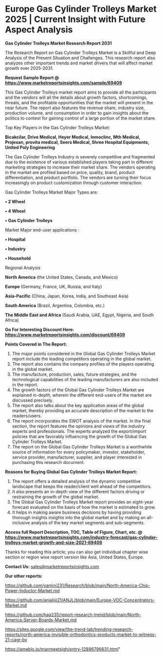 # Europe Gas Cylinder Trolleys Market 2025 | Current Insight with Future Aspect Analysis

<strong>Gas Cylinder Trolleys Market Research Report 2031</strong>

The Research Report on Gas Cylinder Trolleys Market is a Skillful and Deep Analysis of the Present Situation and Challenges. This research report also analyzes other important trends and market drivers that will affect market growth over 2025-2031.

<strong>Request Sample Report @ <a href=https://www.marketreportsinsights.com/sample/69409>https://www.marketreportsinsights.com/sample/69409</a></strong>

This Gas Cylinder Trolleys market report aims to provide all the participants and the vendors will all the details about growth factors, shortcomings, threats, and the profitable opportunities that the market will present in the near future. The report also features the revenue share, industry size, production volume, and consumption in order to gain insights about the politics to contest for gaining control of a large portion of the market share.

Top Key Players in the Gas Cylinder Trolleys Market:

<strong>Bicakcilar, Drive Medical, Heyer Medical, Inmoclinc, Mth Medical, Projesan, provita medical, Seers Medical, Shree Hospital Equipments, United Poly Engineering</strong>

The Gas Cylinder Trolleys Industry is severely competitive and fragmented due to the existence of various established players taking part in different marketing strategies to increase their market share. The vendors operating in the market are profiled based on price, quality, brand, product differentiation, and product portfolio. The vendors are turning their focus increasingly on product customization through customer interaction.

Gas Cylinder Trolleys Market Major Types are:

<strong>• 2 Wheel

• 4 Wheel

• Gas Cylinder Trolleys</strong>

Market Major end-user applications :

<strong>• Hospital

• Industry

• Household</strong>

Regional Analysis

</u><strong><b>North America</b></strong> (the United States, Canada, and Mexico)

<strong><b>Europe </b></strong>(Germany, France, UK, Russia, and Italy)

<strong><b>Asia-Pacific</b></strong> (China, Japan, Korea, India, and Southeast Asia)

<strong><b>South America</b></strong> (Brazil, Argentina, Colombia, etc.)

<strong><b>The Middle East and Africa</b></strong> (Saudi Arabia, UAE, Egypt, Nigeria, and South Africa)

<strong>Go For Interesting Discount Here: <a href=https://www.marketreportsinsights.com/discount/69409>https://www.marketreportsinsights.com/discount/69409</a></strong>

<strong>Points Covered in The Report:</strong>
<ol>
  <li>The major points considered in the Global Gas Cylinder Trolleys Market report include the leading competitors operating in the global market.</li>
  <li>The report also contains the company profiles of the players operating in the global market.</li>
  <li>The manufacture, production, sales, future strategies, and the technological capabilities of the leading manufacturers are also included in the report.</li>
  <li>The growth factors of the Global Gas Cylinder Trolleys Market are explained in-depth, wherein the different end-users of the market are discussed precisely.</li>
  <li>The report also talks about the key application areas of the global market, thereby providing an accurate description of the market to the readers/users.</li>
  <li>The report incorporates the SWOT analysis of the market. In the final section, the report features the opinions and views of the industry experts and professionals. The experts analyzed the export/import policies that are favorably influencing the growth of the Global Gas Cylinder Trolleys Market.</li>
  <li>The report on the Global Gas Cylinder Trolleys Market is a worthwhile source of information for every policymaker, investor, stakeholder, service provider, manufacturer, supplier, and player interested in purchasing this research document.</li>
</ol>
<strong>Reasons for Buying Global Gas Cylinder Trolleys Market Report:</strong>

<ol>
  <li>The report offers a detailed analysis of the dynamic competitive landscape that keeps the reader/client well ahead of the competitors.</li>
  <li>It also presents an in-depth view of the different factors driving or restraining the growth of the global market.</li>
  <li>The Global Gas Cylinder Trolleys Market report provides an eight-year forecast evaluated on the basis of how the market is estimated to grow.</li>
  <li>It helps in making aware business decisions by having providing thorough insights insights into the global market and by making an all-inclusive analysis of the key market segments and sub-segments.</li>
</ol>
<strong>Access full Report Description, TOC, Table of Figure, Chart, etc. @ <a href=https://www.marketreportsinsights.com/industry-forecast/gas-cylinder-trolleys-market-growth-and-size-2021-69409>https://www.marketreportsinsights.com/industry-forecast/gas-cylinder-trolleys-market-growth-and-size-2021-69409</a></strong>


Thanks for reading this article; you can also get individual chapter wise section or region wise report version like Asia, United States, Europe.

<strong>Contact Us:</strong>
sales@marketreportsinsights.com

<strong>Our other reports:</strong>

<a href=https://github.com/yamini231/Research/blob/main/North-America-Chip-Power-Inductor-Market.md>https://github.com/yamini231/Research/blob/main/North-America-Chip-Power-Inductor-Market.md</a>

<a href=https://github.com/anjaliiii21/ANJL/blob/main/Europe-VOC-Concentrators-Market.md>https://github.com/anjaliiii21/ANJL/blob/main/Europe-VOC-Concentrators-Market.md</a>

<a href=https://github.com/haq235/report-research-trend/blob/main/North-America-Server-Boards-Market.md>https://github.com/haq235/report-research-trend/blob/main/North-America-Server-Boards-Market.md</a>

<a href=https://sites.google.com/view/the-trend-lab/trending-research-reports/north-america-invisible-orthodontics-products-market-to-witness-21-cagr-by>https://sites.google.com/view/the-trend-lab/trending-research-reports/north-america-invisible-orthodontics-products-market-to-witness-21-cagr-by</a>

<a href=https://ameblo.jp/manmeetsigh/entry-12886796631.html>https://ameblo.jp/manmeetsigh/entry-12886796631.html</a>"
